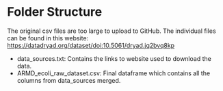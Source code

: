 # Folder Structure
The original csv files are too large to upload to GitHub. The individual files can be found in this website: https://datadryad.org/dataset/doi:10.5061/dryad.jq2bvq8kp
- data_sources.txt: Contains the links to website used to download the data. 
- ARMD_ecoli_raw_dataset.csv: Final dataframe which contains all the columns from data_sources merged.
